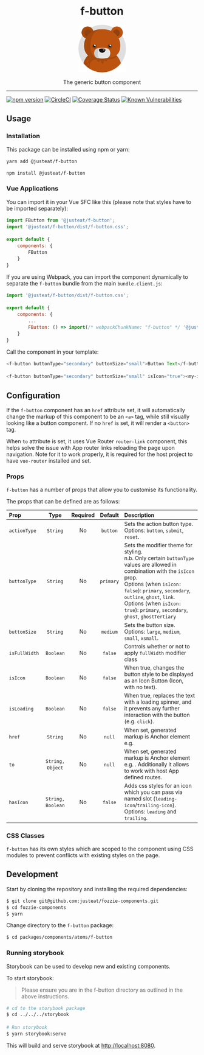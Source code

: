 
<div align="center">
  <h1>f-button</h1>

  <img width="125" alt="Fozzie Bear" src="../../../../bear.png" />

  <p>The generic button component</p>
</div>

---

[![npm version](https://badge.fury.io/js/%40justeat%2Ff-button.svg)](https://badge.fury.io/js/%40justeat%2Ff-button)
[![CircleCI](https://circleci.com/gh/justeat/fozzie-components.svg?style=svg)](https://circleci.com/gh/justeat/workflows/fozzie-components)
[![Coverage Status](https://coveralls.io/repos/github/justeat/f-button/badge.svg)](https://coveralls.io/github/justeat/f-button)
[![Known Vulnerabilities](https://snyk.io/test/github/justeat/f-button/badge.svg?targetFile=package.json)](https://snyk.io/test/github/justeat/f-button?targetFile=package.json)


## Usage

### Installation

This package can be installed using npm or yarn:

```sh
yarn add @justeat/f-button
```

```sh
npm install @justeat/f-button
```

### Vue Applications

You can import it in your Vue SFC like this (please note that styles have to be imported separately):


```js
import FButton from '@justeat/f-button';
import '@justeat/f-button/dist/f-button.css';

export default {
    components: {
        FButton
    }
}
```

If you are using Webpack, you can import the component dynamically to separate the `f-button` bundle from the main `bundle.client.js`:

```js
import '@justeat/f-button/dist/f-button.css';

export default {
    components: {
        ...
        FButton: () => import(/* webpackChunkName: "f-button" */ '@justeat/f-button')
    }
}

```

Call the component in your template:

```js
<f-button buttonType="secondary" buttonSize="small">Button Text</f-button>

<f-button buttonType="secondary" buttonSize="small" isIcon="true"><my-icon /><f-button>
```

## Configuration

If the `f-button` component has an `href` attribute set, it will automatically change the markup of this component to be an `<a>` tag, while still visually looking like a button component. If no `href` is set, it will render a `<button>` tag.

When `to` attribute is set, it uses Vue Router `router-link` component, this helps solve the issue with App router links reloading the page upon navigation. Note for it to work properly, it is required for the host project to have `vue-router` installed and set.

### Props

`f-button` has a number of props that allow you to customise its functionality.

The props that can be defined are as follows:

| Prop          | Type              | Required   | Default  | Description |
| :---          | :---:             | :---:      | :---:    | :---        |
| `actionType`  | `String`          | No         | `button` | Sets the action button type.<br>Options: `button`, `submit`, `reset`. |
| `buttonType`  | `String`          | No         | `primary`| Sets the modifier theme for styling.<br>n.b. Only certain `buttonType` values are allowed in combination with the `isIcon` prop.<br>Options (when `isIcon: false`): `primary`, `secondary`, `outline`, `ghost`, `link`.<br>Options (when `isIcon: true`): `primary`, `secondary`, `ghost`, `ghostTertiary`|
| `buttonSize`  | `String`          | No         | `medium` | Sets the button size.<br>Options: `large`, `medium`, `small`, `xsmall`. |
| `isFullWidth` | `Boolean`         | No         | `false`  | Controls whether or not to apply `fullWidth` modifier class |
| `isIcon`      | `Boolean`         | No         | `false`  | When true, changes the button style to be displayed as an Icon Button (Icon, with no text). |
| `isLoading`   | `Boolean`         | No         | `false`  | When true, replaces the text with a loading spinner, and it prevents any further interaction with the button (e.g. `click`). |
| `href`        | `String`          | No         | `null`   | When set, generated markup is Anchor element e.g. <a> |
| `to`          | `String, Object`  | No         | `null`   | When set, generated markup is Anchor element e.g. <a>. Additionally it allows to work with host App defined routes. |
|`hasIcon`      | `String, Boolean` | No         | `false`  | Adds css styles for an icon which you can pass via named slot (`leading-icon`/`trailing-icon`).<br>Options: `leading` and `trailing`. |

### CSS Classes

`f-button` has its own styles which are scoped to the component using CSS modules to prevent conflicts with existing styles on the page.

## Development

Start by cloning the repository and installing the required dependencies:

```sh
$ git clone git@github.com:justeat/fozzie-components.git
$ cd fozzie-components
$ yarn
```

Change directory to the `f-button` package:

```sh
$ cd packages/components/atoms/f-button
```

### Running storybook

Storybook can be used to develop new and existing components.

To start storybook:

> Please ensure you are in the f-button directory as outlined in the above instructions.

```sh
# cd to the storybook package
$ cd ../../../storybook

# Run storybook
$ yarn storybook:serve
```

This will build and serve storybook at [http://localhost:8080](http://localhost:8080).
